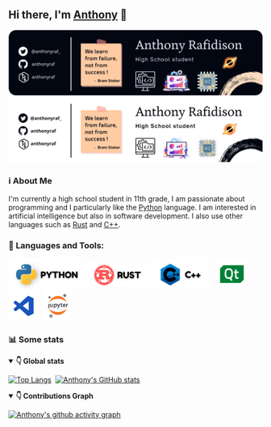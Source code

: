 ## Hi there, I'm [Anthony](https://github.com/anthonyraf) 👋
![cover-light-mode](./cover_top_dark.png#gh-light-mode-only)
![cover-dark-mode](./cover_top_light.png#gh-dark-mode-only)
### ℹ About Me 
I'm currently a high school student in 11th grade, I am passionate about programming and I particularly like the [Python](https://python.org) language. I am interested in artificial intelligence but also in software development. I also use other languages ​​such as [Rust](https://www.rust-lang.org/) and [C++](http://www.cplusplus.org/).
### 🧰 Languages and Tools:	

<div>

<img src='python_logo.png' href='https://python.org' height=60>
<img src='rust_logo.png' href='https://www.rust-lang.org' height=55>
<img src='cpp_logo.png' href='http://www.cplusplus.org/' height=60>&nbsp;
<img src="./qt_logo.png" height=60 href='https://qt.org'>&nbsp;
<img src="./vscode_logo.png" height=60 href='https://code.visualstudio.com/'>&nbsp;
<img src="./jupyter_logo.png" height=60 href='https://jupyter.org/'>
</div>

### 📊 Some stats

<details open>
<summary><b>👇 Global stats</b></summary>

[![Top Langs](https://github-readme-stats.vercel.app/api/top-langs/?username=anthonyraf&layout=compact)](https://github.com/anuraghazra/github-readme-stats) &nbsp;[![Anthony's GitHub stats](https://github-readme-stats.vercel.app/api?username=anthonyraf&show_icons=true&hide_title=true&card_width=240)](https://github.com/anuraghazra/github-readme-stats)

</details>

<details open>
<summary><b>👇 Contributions Graph</b></summary>

[![Anthony's github activity graph](https://activity-graph.herokuapp.com/graph?username=anthonyraf&bg_color=FFFFFF&hide_border=true&hide_title=true&radius=15&color=4A44BB&line=101431&point=)](https://github.com/ashutosh00710/github-readme-activity-graph)
